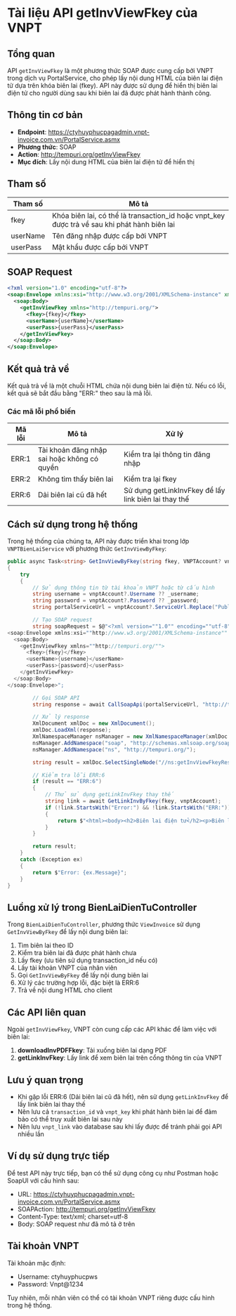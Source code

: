 # Tài liệu API getInvViewFkey của VNPT

## Tổng quan

API `getInvViewFkey` là một phương thức SOAP được cung cấp bởi VNPT trong dịch vụ PortalService, cho phép lấy nội dung HTML của biên lai điện tử dựa trên khóa biên lai (fkey). API này được sử dụng để hiển thị biên lai điện tử cho người dùng sau khi biên lai đã được phát hành thành công.

## Thông tin cơ bản

- **Endpoint**: https://ctyhuyphucpagadmin.vnpt-invoice.com.vn/PortalService.asmx
- **Phương thức**: SOAP
- **Action**: http://tempuri.org/getInvViewFkey
- **Mục đích**: Lấy nội dung HTML của biên lai điện tử để hiển thị

## Tham số

| Tham số | Mô tả |
|---------|-------|
| fkey | Khóa biên lai, có thể là transaction_id hoặc vnpt_key được trả về sau khi phát hành biên lai |
| userName | Tên đăng nhập được cấp bởi VNPT |
| userPass | Mật khẩu được cấp bởi VNPT |

## SOAP Request

```xml
<?xml version="1.0" encoding="utf-8"?>
<soap:Envelope xmlns:xsi="http://www.w3.org/2001/XMLSchema-instance" xmlns:xsd="http://www.w3.org/2001/XMLSchema" xmlns:soap="http://schemas.xmlsoap.org/soap/envelope/">
  <soap:Body>
    <getInvViewFkey xmlns="http://tempuri.org/">
      <fkey>{fkey}</fkey>
      <userName>{userName}</userName>
      <userPass>{userPass}</userPass>
    </getInvViewFkey>
  </soap:Body>
</soap:Envelope>
```

## Kết quả trả về

Kết quả trả về là một chuỗi HTML chứa nội dung biên lai điện tử. Nếu có lỗi, kết quả sẽ bắt đầu bằng "ERR:" theo sau là mã lỗi.

### Các mã lỗi phổ biến

| Mã lỗi | Mô tả | Xử lý |
|--------|-------|-------|
| ERR:1 | Tài khoản đăng nhập sai hoặc không có quyền | Kiểm tra lại thông tin đăng nhập |
| ERR:2 | Không tìm thấy biên lai | Kiểm tra lại fkey |
| ERR:6 | Dải biên lai cũ đã hết | Sử dụng getLinkInvFkey để lấy link biên lai thay thế |

## Cách sử dụng trong hệ thống

Trong hệ thống của chúng ta, API này được triển khai trong lớp `VNPTBienLaiService` với phương thức `GetInvViewByFkey`:

```csharp
public async Task<string> GetInvViewByFkey(string fkey, VNPTAccount? vnptAccount = null)
{
    try
    {
        // Sử dụng thông tin từ tài khoản VNPT hoặc từ cấu hình
        string username = vnptAccount?.Username ?? _username;
        string password = vnptAccount?.Password ?? _password;
        string portalServiceUrl = vnptAccount?.ServiceUrl.Replace("PublishService.asmx", "PortalService.asmx") ?? _portalServiceUrl;

        // Tạo SOAP request
        string soapRequest = $@"<?xml version=""1.0"" encoding=""utf-8""?>
<soap:Envelope xmlns:xsi=""http://www.w3.org/2001/XMLSchema-instance"" xmlns:xsd=""http://www.w3.org/2001/XMLSchema"" xmlns:soap=""http://schemas.xmlsoap.org/soap/envelope/"">
  <soap:Body>
    <getInvViewFkey xmlns=""http://tempuri.org/"">
      <fkey>{fkey}</fkey>
      <userName>{username}</userName>
      <userPass>{password}</userPass>
    </getInvViewFkey>
  </soap:Body>
</soap:Envelope>";

        // Gọi SOAP API
        string response = await CallSoapApi(portalServiceUrl, "http://tempuri.org/getInvViewFkey", soapRequest);

        // Xử lý response
        XmlDocument xmlDoc = new XmlDocument();
        xmlDoc.LoadXml(response);
        XmlNamespaceManager nsManager = new XmlNamespaceManager(xmlDoc.NameTable);
        nsManager.AddNamespace("soap", "http://schemas.xmlsoap.org/soap/envelope/");
        nsManager.AddNamespace("ns", "http://tempuri.org/");

        string result = xmlDoc.SelectSingleNode("//ns:getInvViewFkeyResult", nsManager)?.InnerText ?? "";

        // Kiểm tra lỗi ERR:6
        if (result == "ERR:6")
        {
            // Thử sử dụng getLinkInvFkey thay thế
            string link = await GetLinkInvByFkey(fkey, vnptAccount);
            if (!link.StartsWith("Error:") && !link.StartsWith("ERR:"))
            {
                return $"<html><body><h2>Biên lai điện tử</h2><p>Biên lai điện tử của bạn đã được tạo thành công.</p><p>Bạn có thể xem biên lai tại đường dẫn sau:</p><p><a href='{link}' target='_blank'>{link}</a></p></body></html>";
            }
        }

        return result;
    }
    catch (Exception ex)
    {
        return $"Error: {ex.Message}";
    }
}
```

## Luồng xử lý trong BienLaiDienTuController

Trong `BienLaiDienTuController`, phương thức `ViewInvoice` sử dụng `GetInvViewByFkey` để lấy nội dung biên lai:

1. Tìm biên lai theo ID
2. Kiểm tra biên lai đã được phát hành chưa
3. Lấy fkey (ưu tiên sử dụng transaction_id nếu có)
4. Lấy tài khoản VNPT của nhân viên
5. Gọi `GetInvViewByFkey` để lấy nội dung biên lai
6. Xử lý các trường hợp lỗi, đặc biệt là ERR:6
7. Trả về nội dung HTML cho client

## Các API liên quan

Ngoài `getInvViewFkey`, VNPT còn cung cấp các API khác để làm việc với biên lai:

1. **downloadInvPDFFkey**: Tải xuống biên lai dạng PDF
2. **getLinkInvFkey**: Lấy link để xem biên lai trên cổng thông tin của VNPT

## Lưu ý quan trọng

- Khi gặp lỗi ERR:6 (Dải biên lai cũ đã hết), nên sử dụng `getLinkInvFkey` để lấy link biên lai thay thế
- Nên lưu cả `transaction_id` và `vnpt_key` khi phát hành biên lai để đảm bảo có thể truy xuất biên lai sau này
- Nên lưu `vnpt_link` vào database sau khi lấy được để tránh phải gọi API nhiều lần

## Ví dụ sử dụng trực tiếp

Để test API này trực tiếp, bạn có thể sử dụng công cụ như Postman hoặc SoapUI với cấu hình sau:

- URL: https://ctyhuyphucpagadmin.vnpt-invoice.com.vn/PortalService.asmx
- SOAPAction: http://tempuri.org/getInvViewFkey
- Content-Type: text/xml; charset=utf-8
- Body: SOAP request như đã mô tả ở trên

## Tài khoản VNPT

Tài khoản mặc định:
- Username: ctyhuyphucpws
- Password: Vnpt@1234

Tuy nhiên, mỗi nhân viên có thể có tài khoản VNPT riêng được cấu hình trong hệ thống.
